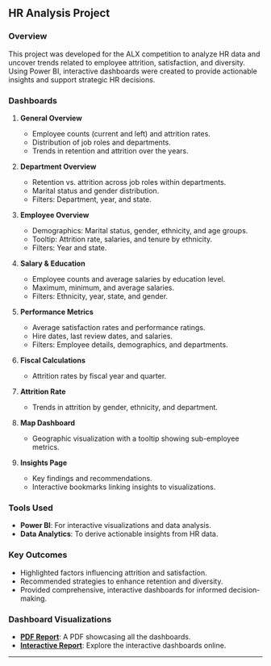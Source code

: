 ## HR Analysis Project

### Overview
This project was developed for the ALX competition to analyze HR data and uncover trends related to employee attrition, satisfaction, and diversity. Using Power BI, interactive dashboards were created to provide actionable insights and support strategic HR decisions.

### Dashboards
1. **General Overview**
   - Employee counts (current and left) and attrition rates.
   - Distribution of job roles and departments.
   - Trends in retention and attrition over the years.

2. **Department Overview**
   - Retention vs. attrition across job roles within departments.
   - Marital status and gender distribution.
   - Filters: Department, year, and state.

3. **Employee Overview**
   - Demographics: Marital status, gender, ethnicity, and age groups.
   - Tooltip: Attrition rate, salaries, and tenure by ethnicity.
   - Filters: Year and state.

4. **Salary & Education**
   - Employee counts and average salaries by education level.
   - Maximum, minimum, and average salaries.
   - Filters: Ethnicity, year, state, and gender.

5. **Performance Metrics**
   - Average satisfaction rates and performance ratings.
   - Hire dates, last review dates, and salaries.
   - Filters: Employee details, demographics, and departments.

6. **Fiscal Calculations**
   - Attrition rates by fiscal year and quarter.

7. **Attrition Rate**
   - Trends in attrition by gender, ethnicity, and department.

8. **Map Dashboard**
   - Geographic visualization with a tooltip showing sub-employee metrics.

9. **Insights Page**
   - Key findings and recommendations.
   - Interactive bookmarks linking insights to visualizations.

### Tools Used
- **Power BI**: For interactive visualizations and data analysis.
- **Data Analytics**: To derive actionable insights from HR data.

### Key Outcomes
- Highlighted factors influencing attrition and satisfaction.
- Recommended strategies to enhance retention and diversity.
- Provided comprehensive, interactive dashboards for informed decision-making.

### Dashboard Visualizations
- **[PDF Report](https://drive.google.com/file/d/1zxnHUUH7AjePV15PQVxIDV7kKgWk3NlN/view?usp=sharing)**: A PDF showcasing all the dashboards.
- **[Interactive Report](https://app.powerbi.com/reportEmbed?reportId=d048f646-2bcc-4350-99a5-024d1024ee64&autoAuth=true&ctid=f349c2fd-fc94-4893-abe4-cfbe7ed52842)**: Explore the interactive dashboards online.

---
